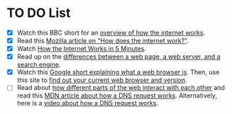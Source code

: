 # TO DO List



* [x] Watch this BBC short for an [overview of how the internet works](https://www.youtube.com/watch?v=eHp1l73ztB8).
* [x] Read this [Mozilla article on “How does the internet work?”](https://developer.mozilla.org/en-US/Learn/Common_questions/How_does_the_Internet_work).
* [x] Watch [How the Internet Works in 5 Minutes](https://youtu.be/7_LPdttKXPc?t=46s).
* [x] Read up on the [differences between a web page, a web server, and a search engine](https://developer.mozilla.org/en-US/Learn/Common_questions/Pages_sites_servers_and_search_engines).
* [x] Watch this [Google short explaining what a web browser is](https://youtu.be/BrXPcaRlBqo). Then, use this site to [find out your current web browser and version](https://www.whatsmybrowser.org/).
* [ ] Read about [how different parts of the web interact with each other](https://developer.mozilla.org/en-US/Learn/Getting_started_with_the_web/How_the_Web_works#Clients_and_servers) and read this [MDN article about how a DNS request works](https://developer.mozilla.org/en-US/docs/Learn/Common_questions/Web_mechanics/What_is_a_domain_name#how_does_a_dns_request_work). Alternatively, here is a [video about how a DNS request works](https://www.youtube.com/watch?v=72snZctFFtA\&t=45s).
